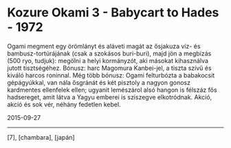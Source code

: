 # Kozure Okami 3 - Babycart to Hades - 1972

Ogami megment egy örömlányt és aláveti magát az ősjakuza víz- és bambusz-tortúrájának (csak a szokásos buri-buri), majd jön a megbízás (500 ryo, tudjuk): megölni a helyi kormányzót, aki másokat kihasználva jutott tisztségéhez. Bónusz: harc&nbsp;Magomura Kanbei-jel, a tiszta szívű és kiváló harcos roninnal. Még több bónusz: Ogami felturbózta a babakocsit gépágyúkkal, van nála ősgránát és két pisztoly a nagyon gonosz kardmentes ellenfelek ellen; ugyanit lemészárol alsó hangon is félszáz fős hadsereget, amit látva a Yagyu emberei is sziszegve elkotródnak. Akció, akció és sok vér, néhány fedetlen kebel.

2015-09-27 

----

[7], [chambara], [japán]